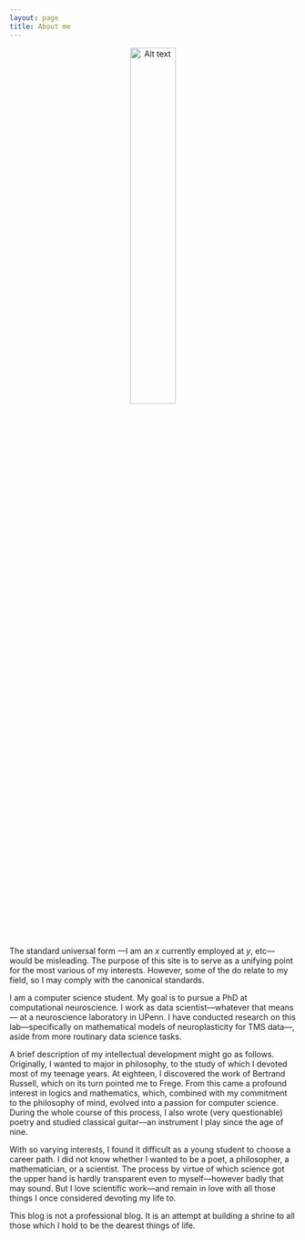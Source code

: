 ```yaml
---
layout: page
title: About me
---
```


<p align="center">
  <img src="https://i.ibb.co/hgSQhJ3/image-5ycn-Q91-D-1682375230573-raw.jpg" alt="Alt text" width="40%">
</p>



The standard universal form —I am an $x$ currently employed at $y$, etc—would be
misleading. The purpose of this site is to serve as a unifying point for the
most various of my interests. However, some of the do relate to my field, so I
may comply with the canonical standards.

I am a computer science student. My goal is to pursue a PhD at computational
neuroscience. I work as data scientist—whatever that means— at a neuroscience
laboratory in UPenn. I have conducted research on this lab—specifically on
mathematical models of neuroplasticity for TMS data—, aside from more routinary
data science tasks.

A brief description of my intellectual development might go as follows.
Originally, I wanted to major in philosophy, to the study of which I devoted
most of my teenage years. At eighteen, I discovered the work of Bertrand
Russell, which on its turn pointed me to Frege. From this came a profound
interest in logics and mathematics, which, combined with my commitment to the
philosophy of mind, evolved into a passion for computer science. During the whole
course of this process, I also wrote (very questionable) poetry and studied
classical guitar—an instrument I play since the age of nine.

With so varying interests, I found it difficult as a young student to
choose a career path. I did not know whether I wanted to be a poet, a
philosopher, a mathematician, or a scientist. The process by virtue of which
science got the upper hand is hardly transparent even to myself—however badly
that may sound. But I love scientific work—and remain in love with all those
things I once considered devoting my life to.

This blog is not a professional blog. It is an attempt at building a shrine to
all those which I hold to be the dearest things of life.

</div>



